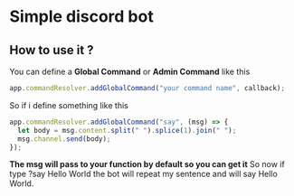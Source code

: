 # Simple discord bot

## How to use it ?

You can define a **Global Command** or **Admin Command** like this

```javascript
app.commandResolver.addGlobalCommand("your command name", callback);
```

So if i define something like this

```javascript
app.commandResolver.addGlobalCommand("say", (msg) => {
  let body = msg.content.split(" ").splice(1).join(" ");
  msg.channel.send(body);
});
```

**The msg will pass to your function by default so you can get it** So now if type ?say Hello World the bot will repeat my sentence and will say Hello World.
